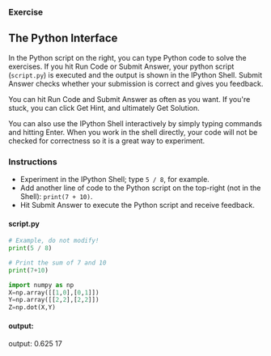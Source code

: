### Exercise
## The Python Interface
In the Python script on the right, you can type Python code to solve the exercises. If you hit Run Code or Submit Answer, your python script (`script.py`) is executed and the output is shown in the IPython Shell. Submit Answer checks whether your submission is correct and gives you feedback.

You can hit Run Code and Submit Answer as often as you want. If you're stuck, you can click Get Hint, and ultimately Get Solution.

You can also use the IPython Shell interactively by simply typing commands and hitting Enter. When you work in the shell directly, your code will not be checked for correctness so it is a great way to experiment.

### Instructions
* Experiment in the IPython Shell; type `5 / 8`, for example.
* Add another line of code to the Python script on the top-right (not in the Shell): `print(7 + 10)`.
* Hit Submit Answer to execute the Python script and receive feedback.

#### script.py
```python
# Example, do not modify!
print(5 / 8)

# Print the sum of 7 and 10
print(7+10)

import numpy as np
X=np.array([[1,0],[0,1]])
Y=np.array([[2,2],[2,2]])
Z=np.dot(X,Y)
```
#### output:
 output:  0.625
          17
